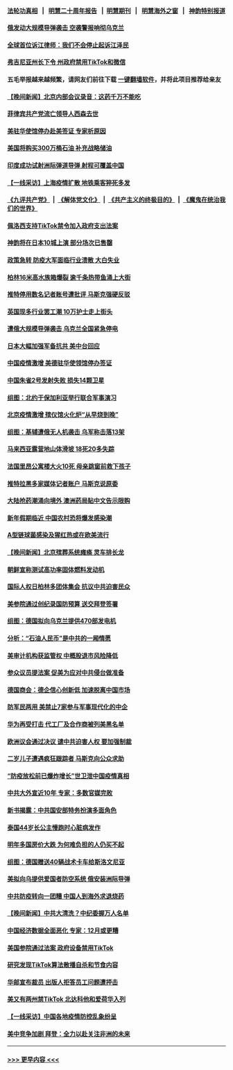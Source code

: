 #### [法轮功真相](https://github.com/gfw-breaker/truth/blob/master/README.md?t=0) &nbsp;&nbsp;|&nbsp;&nbsp; [明慧二十周年报告](https://github.com/gfw-breaker/mh-reports/blob/master/README.md?t=0) &nbsp;&nbsp;|&nbsp;&nbsp;[明慧期刊](https://github.com/gfw-breaker/mh-qikan) &nbsp;&nbsp;|&nbsp;&nbsp; [明慧海外之窗](https://github.com/gfw-breaker/mh-news/blob/master/README.md?t=0) &nbsp;&nbsp;|&nbsp;&nbsp; [神韵特别报道](https://github.com/gfw-breaker/mh-news/blob/master/shenyun.md?t=0)
#### [俄发动大规模导弹袭击 空袭警报响彻乌克兰](../pages/nsc418/n13886794.md?t=12180050) 
#### [全球首位诉江律师：我们不会停止起诉江泽民](../pages/nsc418/n13886803.md?t=12180050) 
#### [弗吉尼亚州长下令 州政府禁用TikTok和微信](../pages/nsc418/n13886676.md?t=12180050) 
#### 五毛举报越来越频繁，请网友们前往下载 [一键翻墙软件](https://github.com/gfw-breaker/ssr-accounts)，并将此项目推荐给亲友
#### [【晚间新闻】北京内部会议录音：这药千万不能吃](../pages/nsc418/n13886691.md?t=12180050) 
#### [菲律宾共产党流亡领导人西森去世](../pages/nsc418/n13886690.md?t=12180050) 
#### [美驻华使馆停办赴美签证 专家析原因](../pages/nsc418/n13886582.md?t=12180050) 
#### [美国将购买300万桶石油 补充战略储油](../pages/nsc418/n13886482.md?t=12180050) 
#### [印度成功试射洲际弹道导弹 射程可覆盖中国](../pages/nsc418/n13886447.md?t=12180050) 
#### [【一线采访】上海疫情扩散 地铁乘客猝死多发](../pages/nsc418/n13886278.md?t=12180050) 
#### [《九评共产党》](https://github.com/begood0513/9ping.md/blob/master/README.md) &nbsp;|&nbsp; [《解体党文化》](../../../../jtdwh.md/blob/master/README.md)  &nbsp;|&nbsp; [《共产主义的终极目的》](../../../../gczydzjmd.md/blob/master/README.md) &nbsp;|&nbsp; [《魔鬼在统治我们的世界》](../../../../mgztzwmdsj.md/blob/master/README.md) 
#### [佩洛西支持TikTok禁令加入政府支出法案](../pages/nsc418/n13886373.md?t=12180050) 
#### [神韵将在日本10城上演 部分场次已售罄](../pages/nsc418/n13886036.md?t=12180050) 
#### [政策急转 防疫大军面临行业溃散 大白失业](../pages/nsc418/n13886279.md?t=12180050) 
#### [柏林16米高水族箱爆裂 逾千条热带鱼涌上大街](../pages/nsc418/n13886289.md?t=12180050) 
#### [推特停用数名记者账号遭批评 马斯克强硬反驳](../pages/nsc418/n13885785.md?t=12180050) 
#### [英国现多行业罢工潮 10万护士走上街头](../pages/nsc418/n13886355.md?t=12180050) 
#### [遭俄大规模导弹袭击 乌克兰全国紧急停电](../pages/nsc418/n13886332.md?t=12180050) 
#### [日本大幅加强军备抗共 美中台回应](../pages/nsc418/n13886331.md?t=12180050) 
#### [中国疫情激增 美德驻华使领馆停办签证](../pages/nsc418/n13886335.md?t=12180050) 
#### [中国朱雀2号发射失败 损失14颗卫星](../pages/nsc418/n13885136.md?t=12180050) 
#### [组图：北约于保加利亚举行联合军事演习](../pages/nsc418/n13886131.md?t=12180050) 
#### [北京疫情激增 殡仪馆火化炉“从早烧到晚”](../pages/nsc418/n13886237.md?t=12180050) 
#### [组图：基辅遭俄无人机袭击 乌军称击落13架](../pages/nsc418/n13886184.md?t=12180050) 
#### [马来西亚露营地山体滑坡 18死20多失踪](../pages/nsc418/n13886177.md?t=12180050) 
#### [法国里昂公寓楼大火10死 母亲跳窗前救下孩子](../pages/nsc418/n13886174.md?t=12180050) 
#### [推特拉黑多家媒体记者账户 马斯克说原委](../pages/nsc418/n13886169.md?t=12180050) 
#### [大陆抢药潮涌向境外 澳洲药局贴中文告示限购](../pages/nsc418/n13886157.md?t=12180050) 
#### [新年假期临近 中国农村恐将爆发感染潮](../pages/nsc418/n13886148.md?t=12180050) 
#### [A型链球菌感染及猩红热或在欧美流行](../pages/nsc418/n13886121.md?t=12180050) 
#### [【晚间新闻】北京殡葬系统瘫痪 灵车排长龙](../pages/nsc418/n13884579.md?t=12180050) 
#### [朝鲜宣称测试高功率固体燃料发动机](../pages/nsc418/n13886027.md?t=12180050) 
#### [国际人权日柏林多团体集会 抗议中共迫害民众](../pages/nsc418/n13885395.md?t=12180050) 
#### [美参院通过创纪录国防预算 送交拜登签署](../pages/nsc418/n13885868.md?t=12180050) 
#### [组图：德国拟向乌克兰提供470部发电机](../pages/nsc418/n13884544.md?t=12180050) 
#### [分析：“石油人民币”是中共的一厢情愿](../pages/nsc418/n13885034.md?t=12180050) 
#### [美审计机构获监管权 中概股退市风险降低](../pages/nsc418/n13885778.md?t=12180050) 
#### [参众议员提法案 促美为应对中共侵台做准备](../pages/nsc418/n13885724.md?t=12180050) 
#### [德国商会：德企信心创新低 加速脱离中国市场](../pages/nsc418/n13885710.md?t=12180050) 
#### [防军民两用 美禁止7家参与军事现代化的中企](../pages/nsc418/n13885725.md?t=12180050) 
#### [华为再受打击 代工厂及合作商被列美黑名单](../pages/nsc418/n13885714.md?t=12180050) 
#### [欧洲议会通过决议 谴中共迫害人权 要加强制裁](../pages/nsc418/n13885670.md?t=12180050) 
#### [二岁儿子遭遇疯狂跟踪者 马斯克向公众求助](../pages/nsc418/n13885686.md?t=12180050) 
#### [“防疫放松前已爆炸增长”世卫泄中国疫情真相](../pages/nsc418/n13884968.md?t=12180050) 
#### [中共大外宣近10年 专家：多数官媒完败](../pages/nsc418/n13884955.md?t=12180050) 
#### [新书揭露：中共国安部特务扮演多面角色](../pages/nsc418/n13885682.md?t=12180050) 
#### [泰国44岁长公主慢跑时心脏病发作](../pages/nsc418/n13885599.md?t=12180050) 
#### [明年多国房价大跌 为何难负担的人仍买不起](../pages/nsc418/n13885536.md?t=12180050) 
#### [组图：德国赠送40辆战术卡车给斯洛文尼亚](../pages/nsc418/n13885416.md?t=12180050) 
#### [美拟向乌提供爱国者防空系统 俄安装洲际导弹](../pages/nsc418/n13885482.md?t=12180050) 
#### [中共防疫转向一团糟 中国人到海外求退烧药](../pages/nsc418/n13885537.md?t=12180050) 
#### [【晚间新闻】中共大清洗？中纪委握万人名单](../pages/nsc418/n13885370.md?t=12180050) 
#### [中国经济数据全面恶化 专家：12月或更糟](../pages/nsc418/n13885320.md?t=12180050) 
#### [美国参院通过法案 政府设备禁用TikTok](../pages/nsc418/n13885050.md?t=12180050) 
#### [研究发现TikTok算法散播自杀和节食内容](../pages/nsc418/n13885095.md?t=12180050) 
#### [华邮宣布裁员 出版人拒答员工问题遭抨击](../pages/nsc418/n13884928.md?t=12180050) 
#### [美又有两州禁TikTok 北达科他和爱荷华入列](../pages/nsc418/n13884988.md?t=12180050) 
#### [【一线采访】中国各地疫情防控乱象纷呈](../pages/nsc418/n13884826.md?t=12180050) 
#### [美中竞争加剧 拜登：全力以赴关注非洲的未来](../pages/nsc418/n13884888.md?t=12180050) 

----
#### [ >>> 更早内容 <<< ](../indexes/nsc418-earlier.md)
